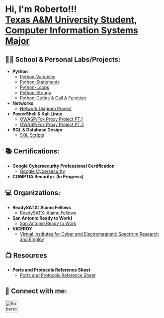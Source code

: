 <h1>Hi, I'm Roberto!!! <br/><a href="https://github.com/Roberto0059"> Texas A&M University Student</a>, <a href="https://www.linkedin.com/in/roberto-flores-6a896a258/">Computer Information Systems Major</a> 

<h2>👨‍💻 School & Personal Labs/Projects:</h2>

- <b>Python</b>
  - [Python-Variables](https://github.com/Roberto0059/Python-Variables)
  - [Python-Statements](https://github.com/Roberto0059/Python-Statements)
  - [Python-Loops](https://github.com/Roberto0059/Python--Loops)
  - [Python-Strings](https://github.com/Roberto0059/Python--Strings)
  - [Python-Define & Call A Function](https://github.com/Roberto0059/Python-D-C)
- <b> Networks </b>
  - [Network Diagram Project](https://github.com/Roberto0059/Network-Diagram)  
- <b>PowerShell & Kali Linux </b>
  - [OWASP/Fox Proxy Project PT.1](https://github.com/Roberto0059/Network-Diagram)  
  - [OWASP/Fox Proxy Project PT.2](https://github.com/Roberto0059/Network-Diagram)
- <b> SQL & Database Design </b>
  - [SQL Scripts](https://github.com/Roberto0059/Network-Diagram)


<h2> 📚 Certifications: </h2>

- <b>Google Cybersecurity Professional Certification </b>
  - [Google Cybersecurity](https://coursera.org/share/b8df9f589b547656393147a8efbe7509)
- <b>COMPTIA Security+ (In Progress) </b>

<h2> 💻 Organizations: </h2>

- <b>ReadySATX: Alamo Fellows</b>
  - [ReadySATX: Alamo Fellows](https://greatersatx.com/sa-worx/programs/alamo-fellows/)
- <b>San Antonio Ready to Work]</b>
  - [San Antonio Ready to Work](https://readytoworksa.com/)
- <b>VICEROY</b>
  - [Virtual Institutes for Cyber and Electromagnetic Spectrum Research and Employ](https://cybersecurity.tamu.edu/education/viceroy/)

<h2> 📺 Resources </h2>

- <b>Ports and Protocols Reference Sheet</b>
  - [Ports and Protocols Reference Sheet](https://github.com/Roberto0059/Resources)

<h2> 🤳 Connect with me:</h2>

[<img align="left" alt="RobertoFlores | LinkedIn" width="40px" src="https://cdn.jsdelivr.net/npm/simple-icons@v3/icons/linkedin.svg" />][linkedin]

[linkedin]: https://www.linkedin.com/in/roberto-flores-6a896a258/

<!--
Here are some ideas to get you started:

- 🔭 I’m currently working on ...
- 🌱 I’m currently learning ...
- 👯 I’m looking to collaborate on ...
- 🤔 I’m looking for help with ...
- 💬 Ask me about ...
- 📫 How to reach me: ...
- ⚡ Fun fact: ...
-->
